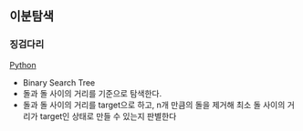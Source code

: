 ## 이분탐색

### 징검다리
[Python](./징검다리/solution.py)
- Binary Search Tree
- 돌과 돌 사이의 거리를 기준으로 탐색한다.
- 돌과 돌 사이의 거리를 target으로 하고, n개 만큼의 돌을 제거해 최소 돌 사이의 거리가 target인 상태로 만들 수 있는지 판별한다